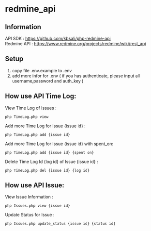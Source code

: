 # redmine_api

## Information

API SDK : https://github.com/kbsali/php-redmine-api  
Redmine API : https://www.redmine.org/projects/redmine/wiki/rest_api


## Setup

1. copy file .env.example to .env
2. add more infor for .env ( if you has authenticate, please input all username,password and auth_key )


## How use API Time Log:

View Time Log of Issues :

```
php TimeLog.php view
```

Add more Time Log for Issue {issue id} :

```
php TimeLog.php add {issue id}
```

Add more Time Log for Issue {issue id} with spent_on:

```
php TimeLog.php add {issue id} {spent on}
```

Delete Time Log Id {log id} of Issue {issue id} :


```
php TimeLog.php del {issue id} {log id}
```

## How use API Issue:

View Issue Information :

```
php Issues.php view {issue id}
```

Update Status for Issue :

```
php Issues.php update_status {issue id} {status id}
```
